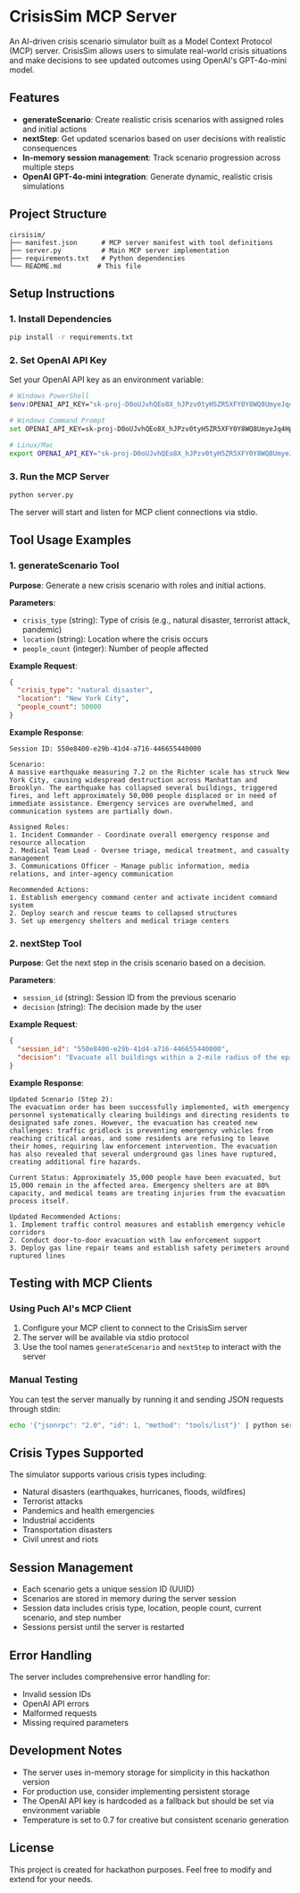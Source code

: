 # CrisisSim MCP Server

An AI-driven crisis scenario simulator built as a Model Context Protocol (MCP) server. CrisisSim allows users to simulate real-world crisis situations and make decisions to see updated outcomes using OpenAI's GPT-4o-mini model.

## Features

- **generateScenario**: Create realistic crisis scenarios with assigned roles and initial actions
- **nextStep**: Get updated scenarios based on user decisions with realistic consequences
- **In-memory session management**: Track scenario progression across multiple steps
- **OpenAI GPT-4o-mini integration**: Generate dynamic, realistic crisis simulations

## Project Structure

```
cirsisim/
├── manifest.json      # MCP server manifest with tool definitions
├── server.py          # Main MCP server implementation
├── requirements.txt   # Python dependencies
└── README.md         # This file
```

## Setup Instructions

### 1. Install Dependencies

```bash
pip install -r requirements.txt
```

### 2. Set OpenAI API Key

Set your OpenAI API key as an environment variable:

```bash
# Windows PowerShell
$env:OPENAI_API_KEY="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"

# Windows Command Prompt
set OPENAI_API_KEY=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

# Linux/Mac
export OPENAI_API_KEY="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"
```

### 3. Run the MCP Server

```bash
python server.py
```

The server will start and listen for MCP client connections via stdio.

## Tool Usage Examples

### 1. generateScenario Tool

**Purpose**: Generate a new crisis scenario with roles and initial actions.

**Parameters**:
- `crisis_type` (string): Type of crisis (e.g., natural disaster, terrorist attack, pandemic)
- `location` (string): Location where the crisis occurs
- `people_count` (integer): Number of people affected

**Example Request**:
```json
{
  "crisis_type": "natural disaster",
  "location": "New York City",
  "people_count": 50000
}
```

**Example Response**:
```
Session ID: 550e8400-e29b-41d4-a716-446655440000

Scenario:
A massive earthquake measuring 7.2 on the Richter scale has struck New York City, causing widespread destruction across Manhattan and Brooklyn. The earthquake has collapsed several buildings, triggered fires, and left approximately 50,000 people displaced or in need of immediate assistance. Emergency services are overwhelmed, and communication systems are partially down.

Assigned Roles:
1. Incident Commander - Coordinate overall emergency response and resource allocation
2. Medical Team Lead - Oversee triage, medical treatment, and casualty management
3. Communications Officer - Manage public information, media relations, and inter-agency communication

Recommended Actions:
1. Establish emergency command center and activate incident command system
2. Deploy search and rescue teams to collapsed structures
3. Set up emergency shelters and medical triage centers
```

### 2. nextStep Tool

**Purpose**: Get the next step in the crisis scenario based on a decision.

**Parameters**:
- `session_id` (string): Session ID from the previous scenario
- `decision` (string): The decision made by the user

**Example Request**:
```json
{
  "session_id": "550e8400-e29b-41d4-a716-446655440000",
  "decision": "Evacuate all buildings within a 2-mile radius of the epicenter"
}
```

**Example Response**:
```
Updated Scenario (Step 2):
The evacuation order has been successfully implemented, with emergency personnel systematically clearing buildings and directing residents to designated safe zones. However, the evacuation has created new challenges: traffic gridlock is preventing emergency vehicles from reaching critical areas, and some residents are refusing to leave their homes, requiring law enforcement intervention. The evacuation has also revealed that several underground gas lines have ruptured, creating additional fire hazards.

Current Status: Approximately 35,000 people have been evacuated, but 15,000 remain in the affected area. Emergency shelters are at 80% capacity, and medical teams are treating injuries from the evacuation process itself.

Updated Recommended Actions:
1. Implement traffic control measures and establish emergency vehicle corridors
2. Conduct door-to-door evacuation with law enforcement support
3. Deploy gas line repair teams and establish safety perimeters around ruptured lines
```

## Testing with MCP Clients

### Using Puch AI's MCP Client

1. Configure your MCP client to connect to the CrisisSim server
2. The server will be available via stdio protocol
3. Use the tool names `generateScenario` and `nextStep` to interact with the server

### Manual Testing

You can test the server manually by running it and sending JSON requests through stdin:

```bash
echo '{"jsonrpc": "2.0", "id": 1, "method": "tools/list"}' | python server.py
```

## Crisis Types Supported

The simulator supports various crisis types including:
- Natural disasters (earthquakes, hurricanes, floods, wildfires)
- Terrorist attacks
- Pandemics and health emergencies
- Industrial accidents
- Transportation disasters
- Civil unrest and riots

## Session Management

- Each scenario gets a unique session ID (UUID)
- Scenarios are stored in memory during the server session
- Session data includes crisis type, location, people count, current scenario, and step number
- Sessions persist until the server is restarted

## Error Handling

The server includes comprehensive error handling for:
- Invalid session IDs
- OpenAI API errors
- Malformed requests
- Missing required parameters

## Development Notes

- The server uses in-memory storage for simplicity in this hackathon version
- For production use, consider implementing persistent storage
- The OpenAI API key is hardcoded as a fallback but should be set via environment variable
- Temperature is set to 0.7 for creative but consistent scenario generation

## License

This project is created for hackathon purposes. Feel free to modify and extend for your needs.
